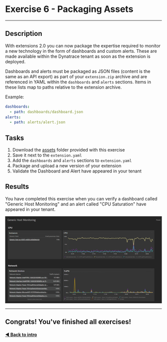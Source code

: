 # Exercise 6 - Packaging Assets
---

## Description

With extensions 2.0 you can now package the expertise required to monitor a new technology in the form of dashboards and custom alerts. These are made available within the Dynatrace tenant as soon as the extension is deployed.

Dashboards and alerts must be packaged as JSON files (content is the same as an API export) as part of your `extension.zip` archive and are referenced in YAML within the `dashboards` and `alerts` sections. Items in these lists map to paths relative to the extension archive.

Example:
```yaml
dashboards:
  - path: dashboards/dashboard.json
alerts:
  - path: alerts/alert.json
```

## Tasks
1. Download the [assets](./assets/) folder provided with this exercise
2. Save it next to the `extension.yaml`
3. Add the `dashboards` and `alerts` sections to `extension.yaml`
4. Package and upload a new version of your extension
5. Validate the Dashboard and Alert have appeared in your tenant

## Results
You have completed this exercise when you can verify a dashboard called "Generic Host Monitoring" and an alert called "CPU Saturation" have appeared in your tenant.

![result](img/result.png)

---
## Congrats! You've finished all exercises!

#### [◀ Back to intro](../)
